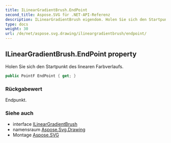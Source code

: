 ```yaml
---
title: ILinearGradientBrush.EndPoint
second_title: Aspose.SVG für .NET-API-Referenz
description: ILinearGradientBrush eigendom. Holen Sie sich den Startpunkt des linearen Farbverlaufs.
type: docs
weight: 30
url: /de/net/aspose.svg.drawing/ilineargradientbrush/endpoint/
---
```

## ILinearGradientBrush.EndPoint property

Holen Sie sich den Startpunkt des linearen Farbverlaufs.

```csharp
public PointF EndPoint { get; }
```

### Rückgabewert

Endpunkt.

### Siehe auch

* interface [ILinearGradientBrush](../)
* namensraum [Aspose.Svg.Drawing](../../ilineargradientbrush/)
* Montage [Aspose.SVG](../../../)


